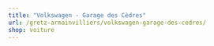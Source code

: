 ```yaml
---
title: "Volkswagen - Garage des Cèdres"
url: /gretz-armainvilliers/volkswagen-garage-des-cedres/
shop: voiture
---
```

